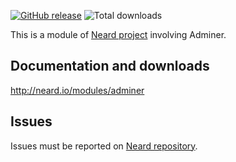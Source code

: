 [![GitHub release](https://img.shields.io/github/release/crazy-max/neard-app-adminer.svg?style=flat-square)](https://github.com/crazy-max/neard-app-adminer/releases/latest)
![Total downloads](https://img.shields.io/github/downloads/crazy-max/neard-app-adminer/total.svg?style=flat-square)

This is a module of [Neard project](https://github.com/crazy-max/neard) involving Adminer.

## Documentation and downloads

http://neard.io/modules/adminer

## Issues

Issues must be reported on [Neard repository](https://github.com/crazy-max/neard/issues).
